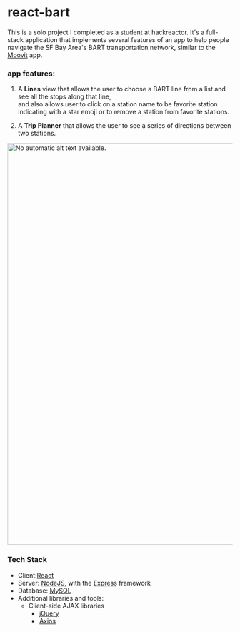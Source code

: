 # react-bart
This is a solo project I completed as a student at hackreactor. It's a full-stack application that implements several features of an app to help people navigate the SF Bay Area's BART transportation network, similar to the [Moovit](https://moovitapp.com) app. 

### app features:

1. A **Lines** view that allows the user to choose a BART line from a list and see all the stops along that line, </br>
   and also allows user to click on a station name to be favorite station indicating with a star emoji or to remove a station  from favorite stations. </br>

2. A **Trip Planner** that allows the user to see a series of directions between two stations.</br>

<img class="spotlight" alt="No automatic alt text available." aria-busy="false" src="https://scontent-sjc3-1.xx.fbcdn.net/v/t1.0-9/42220395_10160777544550459_3034542278937935872_o.jpg?_nc_cat=0&amp;oh=e75d401627b492d4da9d516fdf56b676&amp;oe=5C1D27C8" style="width: 1440px; height: 900px;">


### Tech Stack
- Client:[React](https://facebook.github.io/react)
- Server: [NodeJS](https://nodejs.org), with the [Express](https://express.js.com) framework
- Database: [MySQL](https://dev.mysql.com/doc/refman/5.7/en/)
- Additional libraries and tools:
  - Client-side AJAX libraries 
    - [jQuery](https://jquery.com/)
    - [Axios](https://github.com/axios/axios)

